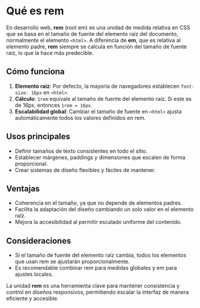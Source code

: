 # Qué es rem

En desarrollo web, **rem** (root em) es una unidad de medida relativa en CSS que se basa en el tamaño de fuente del elemento raíz del documento, normalmente el elemento `<html>`. A diferencia de **em**, que es relativa al elemento padre, **rem** siempre se calcula en función del tamaño de fuente raíz, lo que la hace más predecible.

## Cómo funciona
1. **Elemento raíz**: Por defecto, la mayoría de navegadores establecen `font-size: 16px` en `<html>`.
2. **Cálculo**: `1rem` equivale al tamaño de fuente del elemento raíz. Si este es de 16px, entonces `1rem = 16px`.
3. **Escalabilidad global**: Cambiar el tamaño de fuente en `<html>` ajusta automáticamente todos los valores definidos en rem.

## Usos principales
- Definir tamaños de texto consistentes en todo el sitio.
- Establecer márgenes, paddings y dimensiones que escalen de forma proporcional.
- Crear sistemas de diseño flexibles y fáciles de mantener.

## Ventajas
- Coherencia en el tamaño, ya que no depende de elementos padres.
- Facilita la adaptación del diseño cambiando un solo valor en el elemento raíz.
- Mejora la accesibilidad al permitir escalado uniforme del contenido.

## Consideraciones
- Si el tamaño de fuente del elemento raíz cambia, todos los elementos que usan rem se ajustarán proporcionalmente.
- Es recomendable combinar rem para medidas globales y em para ajustes locales.

La unidad **rem** es una herramienta clave para mantener consistencia y control en diseños responsivos, permitiendo escalar la interfaz de manera eficiente y accesible.

